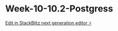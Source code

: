 # Week-10-10.2-Postgress

[Edit in StackBlitz next generation editor ⚡️](https://stackblitz.com/~/github.com/vaibhav7000/Week-10-10.2-Postgress)
